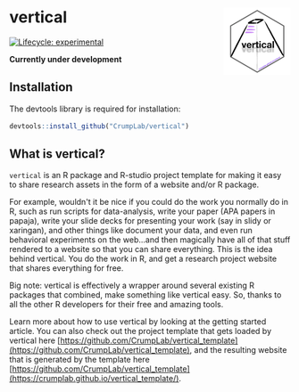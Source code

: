 # vertical <img src='man/figures/logo.png' align="right" height="120.5" />

<!-- badges: start -->
[![Lifecycle: experimental](https://img.shields.io/badge/lifecycle-experimental-orange.svg)](https://www.tidyverse.org/lifecycle/#experimental)

<!-- badges: end -->

**Currently under development**

## Installation

The devtools library is required for installation:

``` r
devtools::install_github("CrumpLab/vertical")
```

## What is vertical?

`vertical` is an R package and R-studio project template for making it easy to share research assets in the form of a website and/or R package.

For example, wouldn't it be nice if you could do the work you normally do in R, such as run scripts for data-analysis, write your paper (APA papers in papaja), write your slide decks for presenting your work (say in slidy or xaringan), and other things like document your data, and even run behavioral experiments on the web...and then magically have all of that stuff rendered to a website so that you can share everything. This is the idea behind vertical. You do the work in R, and get a research project website that shares everything for free.

Big note: vertical is effectively a wrapper around several existing R packages that combined, make something like vertical easy. So, thanks to all the other R developers for their free and amazing tools.

Learn more about how to use vertical by looking at the getting started article. You can also check out the project template that gets loaded by vertical here [https://github.com/CrumpLab/vertical_template](https://github.com/CrumpLab/vertical_template), and the resulting website that is generated by the template here [https://github.com/CrumpLab/vertical_template](https://crumplab.github.io/vertical_template/).




